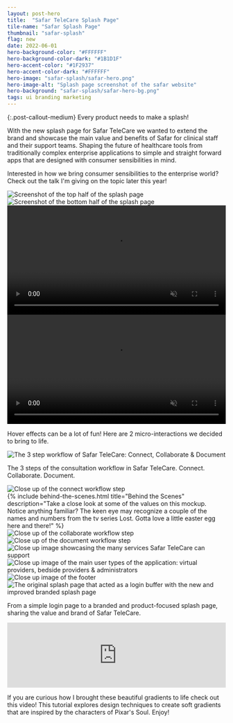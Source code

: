```yaml
---
layout: post-hero
title:  "Safar TeleCare Splash Page"
tile-name: "Safar Splash Page"
thumbnail: "safar-splash"
flag: new
date: 2022-06-01
hero-background-color: "#FFFFFF"
hero-background-color-dark: "#1B1D1F"
hero-accent-color: "#1F2937"
hero-accent-color-dark: "#FFFFFF"
hero-image: "safar-splash/safar-hero.png"
hero-image-alt: "Splash page screenshot of the safar website"
hero-background: "safar-splash/safar-hero-bg.png"
tags: ui branding marketing
---
```


{:.post-callout-medium}
Every product needs to make a splash!

With the new splash page for Safar TeleCare we wanted to extend the brand and showcase the main value and benefits of Safar for clinical staff and their support teams. Shaping the future of healthcare tools from traditionally complex enterprise applications to simple and straight forward apps that are designed with consumer sensibilities in mind.

Interested in how we bring consumer sensibilities to the enterprise world? Check out the talk I'm giving on the topic later this year!

<div class="grid-x grid-padding-x grid-margin-y">
  <div class="cell">
    <img src="../img/safar-splash/splash1.jpg" alt="Screenshot of the top half of the splash page">
  </div>
  <div class="cell">
    <img src="../img/safar-splash/splash2.jpg" alt="Screenshot of the bottom half of the splash page">
  </div>
  <div class="cell medium-6">
    <video autoplay loop muted playsinline width="100%" title="Connect button hover interaction with a fun gradient">
      <source src="../img/safar-splash/connect-button-interaction.mov" type="video/mp4">
    </video>
  </div>
  <div class="cell medium-6">
    <video autoplay loop muted playsinline width="100%" title="Link hover animation with the underline circling the label">
      <source src="../img/safar-splash/circle-hover-interaction.mov" type="video/mp4">
    </video>
  </div>
</div>

Hover effects can be a lot of fun! Here are 2 micro-interactions we decided to bring to life.


<div class="grid-x grid-padding-x grid-margin-y">
  <div class="cell">
    <img src="../img/safar-splash/3step-workflow.jpg" alt="The 3 step workflow of Safar TeleCare: Connect, Collaborate & Document">
  </div>
  <p>The 3 steps of the consultation workflow in Safar TeleCare. Connect. Collaborate. Document.</p>
  <div class="cell">
    <img src="../img/safar-splash/connect-card.jpg" alt="Close up of the connect workflow step">
  </div>
  {% include behind-the-scenes.html title="Behind the Scenes" description="Take a close look at some of the values on this mockup. Notice anything familiar? The keen eye may recognize a couple of the names and numbers from the tv series Lost. Gotta love a little easter egg here and there!" %}
  <div class="cell">
    <img src="../img/safar-splash/collaborate-card.jpg" alt="Close up of the collaborate workflow step">
  </div>
  <div class="cell">
    <img src="../img/safar-splash/document-card.jpg" alt="Close up of the document workflow step">
  </div>
  <div class="cell">
    <img src="../img/safar-splash/anytime-anywhere.jpg" alt="Close up image showcasing the many services Safar TeleCare can support">
  </div>
  <div class="cell">
    <img src="../img/safar-splash/user-groups.jpg" alt="Close up image of the main user types of the application: virtual providers, bedside providers & administrators">
  </div>
  <div class="cell">
    <img src="../img/safar-splash/footer.jpg" alt="Close up image of the footer">
  </div>
</div>

<div class="grid-x grid-padding-x grid-margin-y">
  <div class="cell">
    <img src="../img/safar-splash/original-updated.jpg" alt="The original splash page that acted as a login buffer with the new and improved branded splash page">
  </div>
</div>

From a simple login page to a branded and product-focused splash page, sharing the value and brand of Safar TeleCare.

<div class="responsive-embed widescreen">
  <iframe width="100%" src="https://www.youtube.com/embed/sGGkCMLyt7Y" title="YouTube video player" frameborder="0" allow="accelerometer; autoplay; clipboard-write; encrypted-media; gyroscope; picture-in-picture" allowfullscreen></iframe>
</div>

If you are curious how I brought these beautiful gradients to life check out this video! This tutorial explores design techniques to create soft gradients that are inspired by the characters of Pixar's Soul. Enjoy!